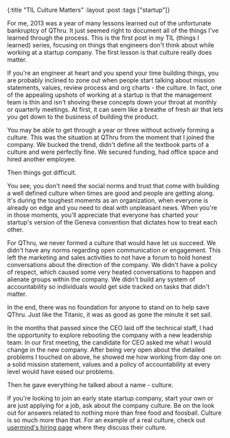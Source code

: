 {:title "TIL Culture Matters"
 :layout :post
 :tags ["startup"]}

For me, 2013 was a year of many lessons learned out of the unfortunate bankruptcy
of QThru. It just seemed right to document all of the things I've learned through
the process. This is the first post in my TIL (things I learned) series, focusing
on things that engineers don't think about while working at a startup company. The
first lesson is that culture really does matter.

If you're an engineer at heart and you spend your time building things, you are
probably inclined to zone out when people start talking about mission statements,
values, review process and org charts - the culture. In fact, one of the appealing
upshots of working at a startup is that the management team is thin and isn't
shoving these concepts down your throat at monthly or quarterly meetings. At first,
it can seem like a breathe of fresh air that lets you get down to the business of
building the product.

You may be able to get through a year or three without actively forming a culture.
This was the situation at QThru from the moment that I joined the company. We bucked
the trend, didn't define all the textbook parts of a culture and were perfectly fine.
We secured funding, had office space and hired another employee.

Then things got difficult.

You see, you don't need the social norms and trust that come with building a well
defined culture when times are good and people are getting along. It's during the
toughest moments as an organization, when everyone is already on edge and you need
to deal with unpleasant news. When you're in those moments, you'll appreciate that
everyone has charted your startup's version of the Geneva convention that dictates
how to treat each other.

For QThru, we never formed a culture that would have let us succeed. We didn't have
any norms regarding open communication or engagement. This left the marketing and
sales activities to not have a forum to hold honest conversations about the direction
of the company. We didn't have a policy of respect, which caused some very heated
conversations to happen and alienate groups within the company. We didn't build
any system of accountability so individuals would get side tracked on tasks that
didn't matter.

In the end, there was no foundation for anyone to stand on to help save QThru. Just
like the Titanic, it was as good as gone the minute it set sail.

In the months that passed since the CEO laid off the technical staff, I had the
opportunity to explore rebooting the company with a new leadership team. In our
first meeting, the candidate for CEO asked me what I would change in the new
company. After being very open about the detailed problems I touched on above, he
showed me how working from day one on a solid mission statement, values and a
policy of accountability at every level would have eased our problems.

Then he gave everything he talked about a name - culture.

If you're looking to join an early state startup company, start your own or
are just applying for a job, ask about the company culture. Be on the look
out for answers related to nothing more than free food and foosball. Culture is
so much more than that. For an example of a real culture, check out
[usermind's hiring page][usermind] where they discuss their culture.

[usermind]: http://www.usermind.com/hiring.html
